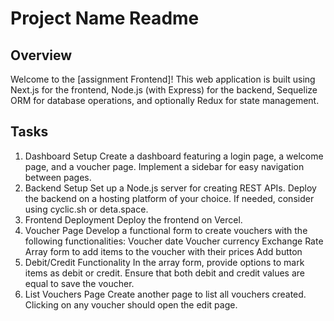 # Project Name Readme
## Overview
Welcome to the [assignment Frontend]! This web application is built using Next.js for the frontend, Node.js (with Express) for the backend, Sequelize ORM for database operations, and optionally Redux for state management.

## Tasks
1. Dashboard Setup
Create a dashboard featuring a login page, a welcome page, and a voucher page.
Implement a sidebar for easy navigation between pages.
2. Backend Setup
Set up a Node.js server for creating REST APIs.
Deploy the backend on a hosting platform of your choice. If needed, consider using cyclic.sh or deta.space.
3. Frontend Deployment
Deploy the frontend on Vercel.
4. Voucher Page
Develop a functional form to create vouchers with the following functionalities:
Voucher date
Voucher currency
Exchange Rate
Array form to add items to the voucher with their prices
Add button
5. Debit/Credit Functionality
In the array form, provide options to mark items as debit or credit.
Ensure that both debit and credit values are equal to save the voucher.
6. List Vouchers Page
Create another page to list all vouchers created.
Clicking on any voucher should open the edit page.
